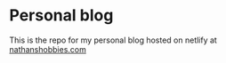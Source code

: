 # Personal blog
This is the repo for my personal blog hosted on netlify at [nathanshobbies.com](https://nathanshobbies.com/)
